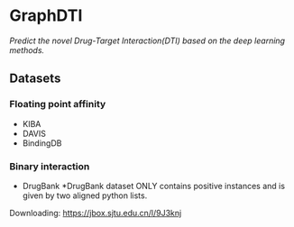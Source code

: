 # GraphDTI

_Predict the novel Drug-Target Interaction(DTI) based on the deep learning methods._

## Datasets

### Floating point affinity
- KIBA
- DAVIS
- BindingDB

### Binary interaction
- DrugBank
*DrugBank dataset ONLY contains positive instances and is given by two aligned python lists.

Downloading: 
https://jbox.sjtu.edu.cn/l/9J3knj
